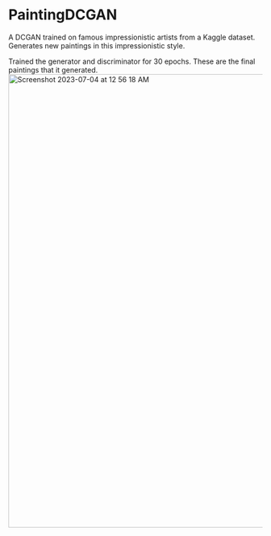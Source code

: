 # PaintingDCGAN
A DCGAN trained on famous impressionistic artists from a Kaggle dataset. Generates new paintings in this impressionistic style.

Trained the generator and discriminator for 30 epochs. These are the final paintings that it generated.
<img width="900" alt="Screenshot 2023-07-04 at 12 56 18 AM" src="https://github.com/mrin-tech/PaintingDCGAN/assets/76796079/74743b2a-0626-4862-8a34-d9f9d17cc4b7">



